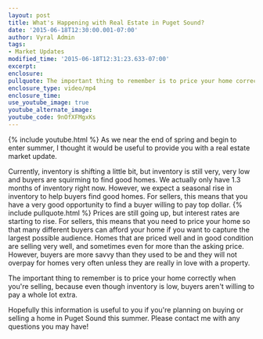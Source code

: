```yaml
---
layout: post
title: What's Happening with Real Estate in Puget Sound?
date: '2015-06-18T12:30:00.001-07:00'
author: Vyral Admin
tags:
- Market Updates
modified_time: '2015-06-18T12:31:23.633-07:00'
excerpt:
enclosure:
pullquote: The important thing to remember is to price your home correctly when you're selling.
enclosure_type: video/mp4
enclosure_time:
use_youtube_image: true
youtube_alternate_image:
youtube_code: 9nOfXFMgxKs
---
```

{% include youtube.html %}
As we near the end of spring and begin to enter summer, I thought it would be useful to provide you with a real estate market update.

Currently, inventory is shifting a little bit, but inventory is still very, very low and buyers are squirming to find good homes. We actually only have 1.3 months of inventory right now. However, we expect a seasonal rise in inventory to help buyers find good homes. For sellers, this means that you have a very good opportunity to find a buyer willing to pay top dollar.
{% include pullquote.html %}
Prices are still going up, but interest rates are starting to rise. For sellers, this means that you need to price your home so that many different buyers can afford your home if you want to capture the largest possible audience. Homes that are priced well and in good condition are selling very well, and sometimes even for more than the asking price. However, buyers are more savvy than they used to be and they will not overpay for homes very often unless they are really in love with a property.

The important thing to remember is to price your home correctly when you're selling, because even though inventory is low, buyers aren't willing to pay a whole lot extra.

Hopefully this information is useful to you if you're planning on buying or selling a home in Puget Sound this summer. Please contact me with any questions you may have!

